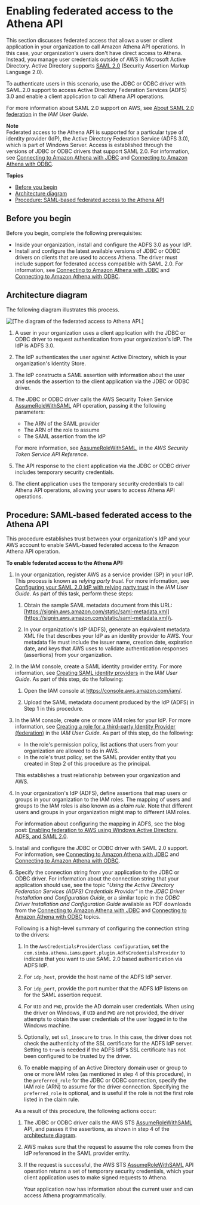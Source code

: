 # Enabling federated access to the Athena API<a name="access-federation-saml"></a>

This section discusses federated access that allows a user or client application in your organization to call Amazon Athena API operations\. In this case, your organization's users don't have direct access to Athena\. Instead, you manage user credentials outside of AWS in Microsoft Active Directory\. Active Directory supports [SAML 2\.0](https://wiki.oasis-open.org/security) \(Security Assertion Markup Language 2\.0\)\.

To authenticate users in this scenario, use the JDBC or ODBC driver with SAML\.2\.0 support to access Active Directory Federation Services \(ADFS\) 3\.0 and enable a client application to call Athena API operations\.

For more information about SAML 2\.0 support on AWS, see [About SAML 2\.0 federation](https://docs.aws.amazon.com/IAM/latest/UserGuide/id_roles_providers_saml.html) in the *IAM User Guide*\. 

**Note**  
Federated access to the Athena API is supported for a particular type of identity provider \(IdP\), the Active Directory Federation Service \(ADFS 3\.0\), which is part of Windows Server\. Access is established through the versions of JDBC or ODBC drivers that support SAML 2\.0\. For information, see [Connecting to Amazon Athena with JDBC](connect-with-jdbc.md) and [Connecting to Amazon Athena with ODBC](connect-with-odbc.md)\.

**Topics**
+ [Before you begin](#access-federation-before-you-begin)
+ [Architecture diagram](#access-federation-diagram)
+ [Procedure: SAML\-based federated access to the Athena API](#access-federation-procedure)

## Before you begin<a name="access-federation-before-you-begin"></a>

 Before you begin, complete the following prerequisites: 
+ Inside your organization, install and configure the ADFS 3\.0 as your IdP\.
+ Install and configure the latest available versions of JDBC or ODBC drivers on clients that are used to access Athena\. The driver must include support for federated access compatible with SAML 2\.0\. For information, see [Connecting to Amazon Athena with JDBC](connect-with-jdbc.md) and [Connecting to Amazon Athena with ODBC](connect-with-odbc.md)\.

## Architecture diagram<a name="access-federation-diagram"></a>

The following diagram illustrates this process\.

![\[The diagram of the federated access to Athena API.\]](http://docs.aws.amazon.com/athena/latest/ug/images/athena-saml-based-federation.png)

1. A user in your organization uses a client application with the JDBC or ODBC driver to request authentication from your organization's IdP\. The IdP is ADFS 3\.0\.

1. The IdP authenticates the user against Active Directory, which is your organization's Identity Store\.

1. The IdP constructs a SAML assertion with information about the user and sends the assertion to the client application via the JDBC or ODBC driver\.

1. The JDBC or ODBC driver calls the AWS Security Token Service [AssumeRoleWithSAML](https://docs.aws.amazon.com/STS/latest/APIReference/API_AssumeRoleWithSAML.html) API operation, passing it the following parameters:
   + The ARN of the SAML provider
   + The ARN of the role to assume
   + The SAML assertion from the IdP

   For more information, see [AssumeRoleWithSAML](https://docs.aws.amazon.com/STS/latest/APIReference/API_AssumeRoleWithSAML.html), in the *AWS Security Token Service API Reference*\.

1. The API response to the client application via the JDBC or ODBC driver includes temporary security credentials\.

1. The client application uses the temporary security credentials to call Athena API operations, allowing your users to access Athena API operations\.

## Procedure: SAML\-based federated access to the Athena API<a name="access-federation-procedure"></a>

This procedure establishes trust between your organization's IdP and your AWS account to enable SAML\-based federated access to the Amazon Athena API operation\.

**To enable federated access to the Athena API:**

1. In your organization, register AWS as a service provider \(SP\) in your IdP\. This process is known as *relying party trust*\. For more information, see [Configuring your SAML 2\.0 IdP with relying party trust](https://docs.aws.amazon.com/IAM/latest/UserGuide/id_roles_providers_create_saml_relying-party.html) in the *IAM User Guide*\. As part of this task, perform these steps:

   1. Obtain the sample SAML metadata document from this URL: [https://signin.aws.amazon.com/static/saml-metadata.xml](https://signin.aws.amazon.com/static/saml-metadata.xml)\.

   1. In your organization's IdP \(ADFS\), generate an equivalent metadata XML file that describes your IdP as an identity provider to AWS\. Your metadata file must include the issuer name, creation date, expiration date, and keys that AWS uses to validate authentication responses \(assertions\) from your organization\. 

1. In the IAM console, create a SAML identity provider entity\. For more information, see [Creating SAML identity providers](https://docs.aws.amazon.com/IAM/latest/UserGuide/id_roles_providers_create_saml.html) in the *IAM User Guide*\. As part of this step, do the following: 

   1. Open the IAM console at [https://console\.aws\.amazon\.com/iam/](https://console.aws.amazon.com/iam/)\.

   1. Upload the SAML metadata document produced by the IdP \(ADFS\) in Step 1 in this procedure\. 

1. In the IAM console, create one or more IAM roles for your IdP\. For more information, see [Creating a role for a third\-party Identity Provider \(federation\)](https://docs.aws.amazon.com/IAM/latest/UserGuide/id_roles_create_for-idp.html) in the *IAM User Guide*\. As part of this step, do the following: 
   + In the role's permission policy, list actions that users from your organization are allowed to do in AWS\. 
   + In the role's trust policy, set the SAML provider entity that you created in Step 2 of this procedure as the principal\. 

   This establishes a trust relationship between your organization and AWS\.

1. In your organization's IdP \(ADFS\), define assertions that map users or groups in your organization to the IAM roles\. The mapping of users and groups to the IAM roles is also known as a *claim rule*\. Note that different users and groups in your organization might map to different IAM roles\. 

   For information about configuring the mapping in ADFS, see the blog post: [Enabling federation to AWS using Windows Active Directory, ADFS, and SAML 2\.0](http://aws.amazon.com/blogs/security/enabling-federation-to-aws-using-windows-active-directory-adfs-and-saml-2-0/)\.

1. Install and configure the JDBC or ODBC driver with SAML 2\.0 support\. For information, see [Connecting to Amazon Athena with JDBC](connect-with-jdbc.md) and [Connecting to Amazon Athena with ODBC](connect-with-odbc.md)\.

1. Specify the connection string from your application to the JDBC or ODBC driver\. For information about the connection string that your application should use, see the topic *"Using the Active Directory Federation Services \(ADFS\) Credentials Provider"* in the *JDBC Driver Installation and Configuration Guide*, or a similar topic in the *ODBC Driver Installation and Configuration Guide* available as PDF downloads from the [Connecting to Amazon Athena with JDBC](connect-with-jdbc.md) and [Connecting to Amazon Athena with ODBC](connect-with-odbc.md) topics\.

   Following is a high\-level summary of configuring the connection string to the drivers:

   1. In the `AwsCredentialsProviderClass configuration`, set the `com.simba.athena.iamsupport.plugin.AdfsCredentialsProvider` to indicate that you want to use SAML 2\.0 based authentication via ADFS IdP\. 

   1. For `idp_host`, provide the host name of the ADFS IdP server\.

   1. For `idp_port`, provide the port number that the ADFS IdP listens on for the SAML assertion request\.

   1. For `UID` and `PWD`, provide the AD domain user credentials\. When using the driver on Windows, if `UID` and `PWD` are not provided, the driver attempts to obtain the user credentials of the user logged in to the Windows machine\.

   1. Optionally, set `ssl_insecure` to `true`\. In this case, the driver does not check the authenticity of the SSL certificate for the ADFS IdP server\. Setting to `true` is needed if the ADFS IdP's SSL certificate has not been configured to be trusted by the driver\.

   1. To enable mapping of an Active Directory domain user or group to one or more IAM roles \(as mentioned in step 4 of this procedure\), in the `preferred_role` for the JDBC or ODBC connection, specify the IAM role \(ARN\) to assume for the driver connection\. Specifying the `preferred_role` is optional, and is useful if the role is not the first role listed in the claim rule\.

   As a result of this procedure, the following actions occur:

   1. The JDBC or ODBC driver calls the AWS STS [AssumeRoleWithSAML](https://docs.aws.amazon.com/STS/latest/APIReference/API_AssumeRoleWithSAML.html) API, and passes it the assertions, as shown in step 4 of the [architecture diagram](#access-federation-diagram)\. 

   1. AWS makes sure that the request to assume the role comes from the IdP referenced in the SAML provider entity\. 

   1. If the request is successful, the AWS STS [AssumeRoleWithSAML](https://docs.aws.amazon.com/STS/latest/APIReference/API_AssumeRoleWithSAML.html) API operation returns a set of temporary security credentials, which your client application uses to make signed requests to Athena\. 

      Your application now has information about the current user and can access Athena programmatically\. 